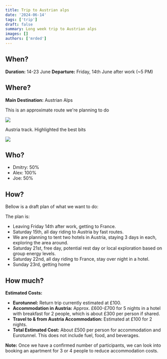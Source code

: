 ```yaml
---
title: Trip to Austrian alps
date: '2024-06-14'
tags: ['trip']
draft: false 
summary: Long week trip to Austrian alps
images: []
authors: ['mrded']
---
```

## When?  

**Duration:** 14-23 June
**Departure:** Friday, 14th June after work (~5 PM)

## Where?

**Main Destination:** Austrian Alps

This is an approximate route we're planning to do

![](https://habrastorage.org/webt/mq/ef/so/mqefso6-edsqwsyn9osntllusky.jpeg)

Austria track. Highlighted the best bits

![](https://habrastorage.org/webt/3s/co/bg/3scobgcjnfj_elt_pw5onkwrpd8.jpeg)

## Who?

- Dmitry: 50%
- Alex: 100%
- Joe: 50% 

## How?

Bellow is a draft plan of what we want to do:

The plan is:
- Leaving Friday 14th after work, getting to France.
- Saturday 15th, all day riding to Austria by fast routes.
- We are planning to tent two hotels in Austria, staying 3 days in each, exploring the area around.
- Saturday 21st, free day, potential rest day or local exploration based on group energy levels.
- Saturday 22nd, all day riding to France, stay over night in a hotel.
- Sunday 23rd, getting home

## How much?

**Estimated Costs:**

- **Eurotunnel:** Return trip currently estimated at £100.
- **Accommodation in Austria:** Approx. £600-£700 for 5 nights in a hotel with breakfast for 2 people, which is about £300 per person if shared.
- **Travel to & from Austria Accommodation:** Estimated at £100 for 2 nights.
- **Total Estimated Cost:** About £500 per person for accommodation and Eurotunnel. This does not include fuel, food, and beverages.

**Note:**
Once we have a confirmed number of participants, we can look into booking an apartment for 3 or 4 people to reduce accommodation costs.
